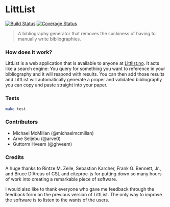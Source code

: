 # LittList
[![Build Status](https://travis-ci.org/michaelmcmillan/LittList.svg?branch=experimental%2Fpython)](https://travis-ci.org/michaelmcmillan/LittList)
[![Coverage Status](https://coveralls.io/repos/michaelmcmillan/LittList/badge.svg?branch=experimental%2Fpython&service=github)](https://coveralls.io/github/michaelmcmillan/LittList?branch=experimental%2Fpython)

> A bibliography generator that removes the suckiness of having to manually write bibliographies.

### How does it work?
LittList is a web application that is available to anyone at [Littlist.no](http://littlist.no). It acts like a search engine: You query for something you want to reference in your bibliography and it will respond with results. You can then add those results and LittList will automatically generate a proper and validated bibliography you can copy and paste straight into your paper.

### Tests
````bash
make test
````

### Contributors
* Michael McMillan (@michaelmcmillan)
* Arve Seljebu (@arve0)
* Guttorm Hveem (@ghveem)

### Credits
A huge thanks to Rintze M. Zelle, Sebastian Karcher, Frank G. Bennett, Jr.,
and Bruce D'Arcus of CSL and citeproc-js for putting down so many hours of work into creating a remarkable piece of software.

I would also like to thank everyone who gave me feedback through the feedback form on the previous version of LittList. The only way to improve the software is to listen to the wants of the users.
